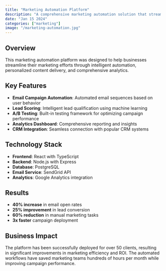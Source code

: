```yaml
---
title: "Marketing Automation Platform"
description: "A comprehensive marketing automation solution that streamlines customer engagement and campaign management"
date: "Jan 15 2024"
categories: ["marketing"]
image: "/marketing-automation.jpg"
---
```


## Overview

This marketing automation platform was designed to help businesses streamline their marketing efforts through intelligent automation, personalized content delivery, and comprehensive analytics.

## Key Features

- **Email Campaign Automation**: Automated email sequences based on user behavior
- **Lead Scoring**: Intelligent lead qualification using machine learning
- **A/B Testing**: Built-in testing framework for optimizing campaign performance
- **Analytics Dashboard**: Comprehensive reporting and insights
- **CRM Integration**: Seamless connection with popular CRM systems

## Technology Stack

- **Frontend**: React with TypeScript
- **Backend**: Node.js with Express
- **Database**: PostgreSQL
- **Email Service**: SendGrid API
- **Analytics**: Google Analytics integration

## Results

- **40% increase** in email open rates
- **25% improvement** in lead conversion
- **60% reduction** in manual marketing tasks
- **3x faster** campaign deployment

## Business Impact

The platform has been successfully deployed for over 50 clients, resulting in significant improvements in marketing efficiency and ROI. The automated workflows have saved marketing teams hundreds of hours per month while improving campaign performance.
